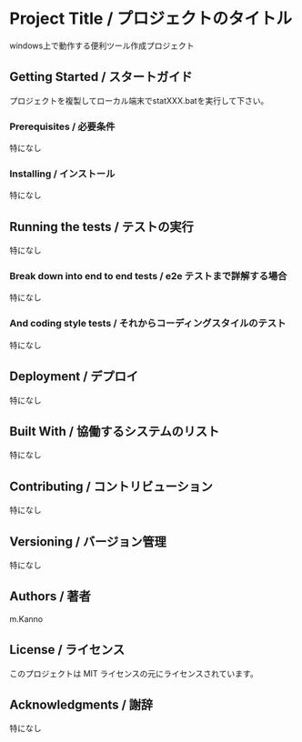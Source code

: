 # Project Title / プロジェクトのタイトル
windows上で動作する便利ツール作成プロジェクト

## Getting Started / スタートガイド
プロジェクトを複製してローカル端末でstatXXX.batを実行して下さい。

### Prerequisites / 必要条件
特になし

### Installing / インストール
特になし

## Running the tests / テストの実行
特になし

### Break down into end to end tests / e2e テストまで詳解する場合
特になし

### And coding style tests / それからコーディングスタイルのテスト
特になし

## Deployment / デプロイ
特になし

## Built With / 協働するシステムのリスト
特になし

## Contributing / コントリビューション
特になし

## Versioning / バージョン管理
特になし

## Authors / 著者
m.Kanno

## License / ライセンス
このプロジェクトは MIT ライセンスの元にライセンスされています。

## Acknowledgments / 謝辞
特になし
